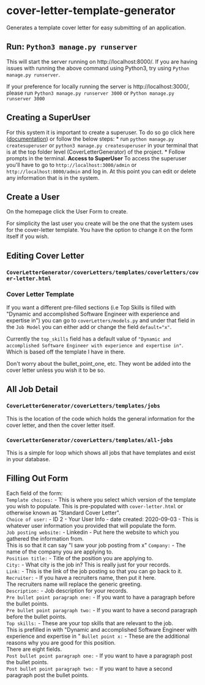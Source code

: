 # cover-letter-template-generator
Generates a template cover letter for easy submitting of an application.

## Run: `Python3 manage.py runserver`
  This will start the server running on http://localhost:8000/. If you are having issues with running the above command using Python3, 
  try using `Python manage.py runserver`.
  
  If your preference for locally running the server is http://localhost:3000/, please run `Python3 manage.py runserver 3000` or `Python manage.py runserver 3000`

## **Creating a SuperUser**
  For this system it is important to create a superuser. To do so go click here ([documentation](https://docs.djangoproject.com/en/1.8/intro/tutorial02/)) or follow the below steps:
    * run `python manage.py createsuperuser` or `python3 manage.py createsuperuser` in your terminal that is at the top folder level (CoverLetterGenerator) of the        project.
    * Follow prompts in the terminal.
    **Access to SuperUser**
      To access the superuser you'll have to go to `http://localhost:3000/admin` or `http://localhost:8000/admin` and log in. At this point you can edit or delete any information that is in the system.

## **Create a User**
  On the homepage click the User Form to create.

  For simplicity the last user you create will be the one that the system uses for the cover-letter template. You have the option to change it on the form itself if you wish. 
      
## Editing Cover Letter
  ### `CoverLetterGenerator/coverLetters/templates/coverletters/cover-letter.html`

  ### Cover Letter Template
  If you want a different pre-filled sections (i.e Top Skills is filled with "Dynamic and accomplished Software Engineer with experience and expertise in") you can go to `coverLetters/models.py` and under that field in the `Job Model` you can either add or change the field `default="x"`.

  Currently the `top_skills` field has a default value of `"Dynamic and accomplished Software Engineer with experience and expertise in"`. Which is based off the template I have in there.

  Don't worry about the bullet_point_one, etc. They wont be added into the cover letter unless you wish it to be so.

## All Job Detail
  ### `CoverLetterGenerator/coverLetters/templates/jobs`
  This is the location of the code which holds the general information for the cover letter, and then the cover letter itself.
  
  ### `CoverLetterGenerator/coverLetters/templates/all-jobs`
  This is a simple for loop which shows all jobs that have templates and exist in your database.
  
## Filling Out Form
  Each field of the form:
    </br>
    `Template choices:` - This is where you select which version of the template you wish to populate. This is pre-populated with `cover-letter.html` or otherwise known as "Standard Cover Letter".
    </br>
    `Choice of user:` - ID 2 - Your User Info - date created: 2020-09-03 - This is whatever user information you provided that will populate the form.
    </br>
    `Job posting website:` - Linkedin - Put here the website to which you gathered the information from.
    </br> This is so that it can say "I saw your job posting from x"
    `Company:` - The name of the company you are applying to.
    </br>
    `Position title:` - Title of the position you are applying to.
    </br>
    `City:` - What city is the job in? This is really just for your records.
    </br>
    `Link:` - This is the link of the job posting so that you can go back to it.
    </br>
    `Recruiter:` - If you have a recruiters name, then put it here.
    </br> The recruiters name will replace the generic greeting.
    </br>
    `Description:` - Job description for your records.
    </br>
    `Pre bullet point paragraph one:` - If you want to have a paragraph before the bullet points.
    </br>
    `Pre bullet point paragraph two:` - If you want to have a second paragraph before the bullet points.
    </br>
    `Top skills:` - These are your top skills that are relevant to the job.
    </br> This is prefilled in with "Dynamic and accomplished Software Engineer with experience and expertise in "
    `Bullet point x:` - These are the additional reasons why you are good for this position.
    </br> There are eight fields.
    </br> 
    `Post bullet point paragraph one:` - If you want to have a paragraph post the bullet points.
    </br>
    `Post bullet point paragraph two:` - If you want to have a second paragraph post the bullet points.
    </br>

